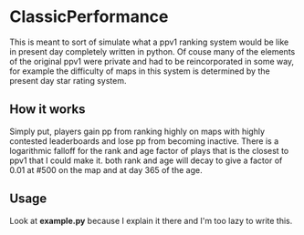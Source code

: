 # ClassicPerformance
This is meant to sort of simulate what a ppv1 ranking system would be like in present day completely written in python. Of couse many of the elements of the original ppv1 were private and had to be reincorporated in some way, for example the difficulty of maps in this system is determined by the present day star rating system.

## How it works
Simply put, players gain pp from ranking highly on maps with highly contested leaderboards and lose pp from becoming inactive. There is a logarithmic falloff for the rank and age factor of plays that is the closest to ppv1 that I could make it. both rank and age will decay to give a factor of 0.01 at #500 on the map and at day 365 of the age.

## Usage
Look at **example.py** because I explain it there and I'm too lazy to write this.
